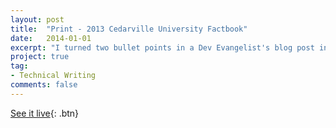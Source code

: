 ```yaml
---
layout: post
title:  "Print - 2013 Cedarville University Factbook"
date:   2014-01-01
excerpt: "I turned two bullet points in a Dev Evangelist's blog post into a comprehensive workflow."
project: true
tag:
- Technical Writing
comments: false
---
```

[See it live](https://sendgrid.com/docs/Classroom/Basics/Inbound_Parse_Webhook/setting_up_the_inbound_parse_webhook.html){: .btn}

